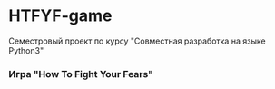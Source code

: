 # HTFYF-game

Семестровый проект по курсу "Совместная разработка на языке Python3"

### Игра "How To Fight Your Fears"
